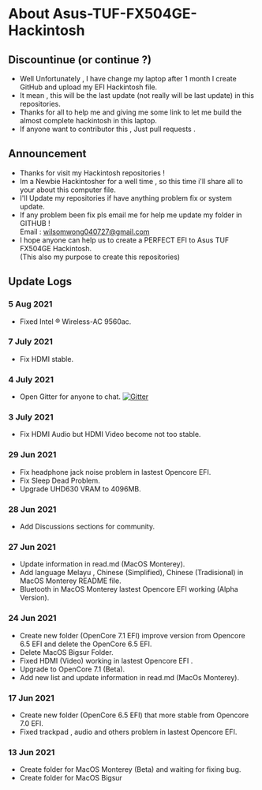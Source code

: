 # About Asus-TUF-FX504GE-Hackintosh 
## Discountinue (or continue ?)
- Well Unfortunately , I have change my laptop after 1 month I create GitHub and upload my EFI Hackintosh file.
- It mean , this will be the last update (not really will be last update) in this repositories.
- Thanks for all to help me and giving me some link to let me build the almost complete hackintosh in this laptop.
- If anyone want to contributor this , Just pull requests .

 ## Announcement
- Thanks for visit my Hackintosh repositories !
- Im a Newbie Hackintosher for a well time , so this time i'll share all to your about this computer file.
- I'll Update my repositories if have anything problem fix or system update.
- If any problem been fix pls email me for help me update my folder in GITHUB !                           
  Email : wilsomwong040727@gmail.com
- I hope anyone can help us to create a PERFECT EFI to Asus TUF FX504GE Hackintosh.                           
  (This also my purpose to create this repositories)

## Update Logs
### 5 Aug 2021
- Fixed Intel ® Wireless-AC 9560ac.

### 7 July 2021
- Fix HDMI stable.

### 4 July 2021
- Open Gitter for anyone to chat.
[![Gitter](https://badges.gitter.im/Hackintosh-for-Asus-TUF-FX504/community.svg)](https://gitter.im/Hackintosh-for-Asus-TUF-FX504/community?utm_source=badge&utm_medium=badge&utm_campaign=pr-badge)

### 3 July 2021
- Fix HDMI Audio but HDMI Video become not too stable.

### 29 Jun 2021
- Fix headphone jack noise problem in lastest Opencore EFI.
- Fix Sleep Dead Problem.
- Upgrade UHD630 VRAM to 4096MB.

### 28 Jun 2021
- Add Discussions sections for community.

### 27 Jun 2021
- Update information in read.md (MacOS Monterey).
- Add language Melayu , Chinese (Simplified), Chinese (Tradisional) in MacOS Monterey README file.
- Bluetooth in MacOS Monterey lastest Opencore EFI working (Alpha Version).

### 24 Jun 2021
- Create new folder (OpenCore 7.1 EFI) improve version from Opencore 6.5 EFI and delete the OpenCore 6.5 EFI.
- Delete MacOS Bigsur Folder.
- Fixed HDMI (Video) working in lastest Opencore EFI . 
- Upgrade to OpenCore 7.1 (Beta).
- Add new list and update information in read.md (MacOs Monterey).

### 17 Jun 2021
- Create new folder (OpenCore 6.5 EFI) that more stable from Opencore 7.0 EFI.
- Fixed trackpad , audio and others problem in lastest Opencore EFI.

### 13 Jun 2021
- Create folder for MacOS Monterey (Beta) and waiting for fixing bug.
- Create folder for MacOS Bigsur





